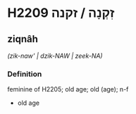 # H2209 זִקְנָה / זקנה

## ziqnâh

_(zik-naw' | dzik-NAW | zeek-NA)_

### Definition

feminine of H2205; old age; old (age); n-f

- old age
